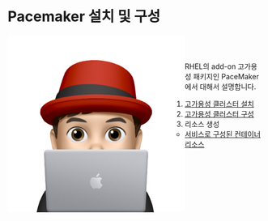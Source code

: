 # Pacemaker 설치 및 구성

<img align="left" src="/images/이승일--II_컴퓨터.png" width="350px" height="350px" title="100px" alt="안녕"></img><br>
<br>
<br>
RHEL의 add-on 고가용성 패키지인 PaceMaker에서 대해서 설명합니다.
1. [고가용성 클러스터 설치](documents/pre-requistic.md)<br>
2. [고가용성 클러스터 구성](documents/create_podman_as_service.md)<br>
3. 리소스 생성<br>
   * [서비스로 구성된 컨테이너 리소스](documents/create_podman_as_service.md)<br>